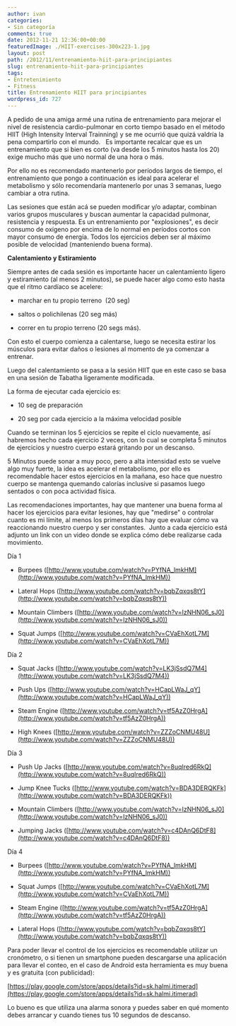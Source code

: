 ```yaml
---
author: ivan
categories:
- Sin categoría
comments: true
date: 2012-11-21 12:36:00+00:00
featuredImage: ./HIIT-exercises-300x223-1.jpg
layout: post
path: /2012/11/entrenamiento-hiit-para-principiantes
slug: entrenamiento-hiit-para-principiantes
tags:
- Entretenimiento
- Fitness
title: Entrenamiento HIIT para principiantes
wordpress_id: 727
---
```


A pedido de una amiga armé una rutina de entrenamiento para mejorar el nivel de resistencia cardio-pulmonar en corto tiempo basado en el método HIIT (High Intensity Interval Trainning) y se me ocurrió que quizá valdría la pena compartirlo con el mundo.   Es importante recalcar que es un entrenamiento que si bien es corto (va desde los 5 minutos hasta los 20) exige mucho más que uno normal de una hora o más.

Por ello no es recomendado mantenerlo por períodos largos de tiempo, el entrenamiento que pongo a continuación es ideal para acelerar el metabolismo y sólo recomendaría mantenerlo por unas 3 semanas, luego cambiar a otra rutina.

Las sesiones que están acá se pueden modificar y/o adaptar, combinan varios grupos musculares y buscan aumentar la capacidad pulmonar, resistencia y respuesta. Es un entrenamiento por "explosiones", es decir consumo de oxígeno por encima de lo normal en períodos cortos con mayor consumo de energía. Todos los ejercicios deben ser al máximo posible de velocidad (manteniendo buena forma).

**Calentamiento y Estiramiento**

Siempre antes de cada sesión es importante hacer un calentamiento ligero y estiramiento (al menos 2 minutos), se puede hacer algo como esto hasta que el ritmo cardíaco se acelere:

- marchar en tu propio terreno  (20 seg)

- saltos o polichilenas (20 seg más)

- correr en tu propio terreno (20 segs más).

Con esto el cuerpo comienza a calentarse, luego se necesita estirar los músculos para evitar daños o lesiones al momento de ya comenzar a entrenar.

Luego del calentamiento se pasa a la sesión HIIT que en este caso se basa en una sesión de Tabatha ligeramente modificada.

La forma de ejecutar cada ejercicio es:

- 10 seg de preparación

- 20 seg por cada ejercicio a la máxima velocidad posible

Cuando se terminan los 5 ejercicios se repite el ciclo nuevamente, así habremos hecho cada ejercicio 2 veces, con lo cual se completa 5 minutos de ejercicios y nuestro cuerpo estará gritando por un descanso.

5 Minutos puede sonar a muy poco, pero a alta intensidad esto se vuelve algo muy fuerte, la idea es acelerar el metabolismo, por ello es recomendable hacer estos ejercicios en la mañana, eso hace que nuestro cuerpo se mantenga quemando calorías inclusive si pasamos luego sentados o con poca actividad física.

Las recomendaciones importantes, hay que mantener una buena forma al hacer los ejercicios para evitar lesiones, hay que "medirse" o controlar cuanto es mi límite, al menos los primeros días hay que evaluar cómo va reaccionando nuestro cuerpo y ser constantes.  Junto a cada ejercicio está adjunto un link con un video donde se explica cómo debe realizarse cada movimiento.

Día 1

- Burpees ([http://www.youtube.com/watch?v=PYfNA_lmkHM](http://www.youtube.com/watch?v=PYfNA_lmkHM))

- Lateral Hops ([http://www.youtube.com/watch?v=bqbZqxqs8tY](http://www.youtube.com/watch?v=bqbZqxqs8tY))

- Mountain Climbers ([http://www.youtube.com/watch?v=IzNHN06_sJ0](http://www.youtube.com/watch?v=IzNHN06_sJ0))

- Squat Jumps ([http://www.youtube.com/watch?v=CVaEhXotL7M](http://www.youtube.com/watch?v=CVaEhXotL7M))

Día 2

- Squat Jacks ([http://www.youtube.com/watch?v=LK3jSsdQ7M4](http://www.youtube.com/watch?v=LK3jSsdQ7M4))

- Push Ups ([http://www.youtube.com/watch?v=HCapLWaJ_qY](http://www.youtube.com/watch?v=HCapLWaJ_qY))

- Steam Engine ([http://www.youtube.com/watch?v=tf5AzZ0HrgA](http://www.youtube.com/watch?v=tf5AzZ0HrgA))

- High Knees ([http://www.youtube.com/watch?v=ZZZoCNMU48U](http://www.youtube.com/watch?v=ZZZoCNMU48U))

Día 3

- Push Up Jacks ([http://www.youtube.com/watch?v=8uqIred6RkQ](http://www.youtube.com/watch?v=8uqIred6RkQ))

- Jump Knee Tucks ([http://www.youtube.com/watch?v=BDA3DERQKFk](http://www.youtube.com/watch?v=BDA3DERQKFk))

- Mountain Climbers ([http://www.youtube.com/watch?v=IzNHN06_sJ0](http://www.youtube.com/watch?v=IzNHN06_sJ0))

- Jumping Jacks ([http://www.youtube.com/watch?v=c4DAnQ6DtF8](http://www.youtube.com/watch?v=c4DAnQ6DtF8))

Día 4

- Burpees ([http://www.youtube.com/watch?v=PYfNA_lmkHM](http://www.youtube.com/watch?v=PYfNA_lmkHM))

- Squat Jumps ([http://www.youtube.com/watch?v=CVaEhXotL7M](http://www.youtube.com/watch?v=CVaEhXotL7M))

- Steam Engine ([http://www.youtube.com/watch?v=tf5AzZ0HrgA](http://www.youtube.com/watch?v=tf5AzZ0HrgA))

- Lateral Hops ([http://www.youtube.com/watch?v=bqbZqxqs8tY](http://www.youtube.com/watch?v=bqbZqxqs8tY))

Para poder llevar el control de los ejercicios es recomendable utilizar un cronómetro, o si tienen un smartphone pueden descargarse una aplicación para llevar el conteo, en el caso de Android esta herramienta es muy buena y es gratuita (con publicidad):

[https://play.google.com/store/apps/details?id=sk.halmi.itimerad](https://play.google.com/store/apps/details?id=sk.halmi.itimerad)

Lo bueno es que utiliza una alarma sonora y puedes saber en qué momento debes arrancar y cuando tienes tus 10 segundos de descanso.